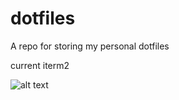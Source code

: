 # dotfiles

A repo for storing my personal dotfiles

current iterm2

![alt text](https://raw.githubusercontent.com/sudhindrasajjal/dotfiles/master/iterm2.png)
